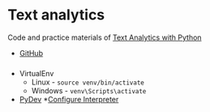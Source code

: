 # Text analytics

Code and practice materials of [Text Analytics with Python](http://www.apress.com/us/book/9781484223871)

* [GitHub](https://github.com/dipanjanS/text-analytics-with-python)


###
* VirtualEnv
	* Linux - `source venv/bin/activate`
	* Windows - `venv\Scripts\activate`
* [PyDev](http://www.pydev.org/index.html)
	*[Configure Interpreter](http://www.pydev.org/manual_101_interpreter.html)

